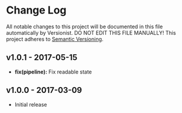 # Change Log

All notable changes to this project will be documented in this file
automatically by Versionist. DO NOT EDIT THIS FILE MANUALLY!
This project adheres to [Semantic Versioning](http://semver.org/).

## v1.0.1 - 2017-05-15

  - **fix(pipeline):** Fix readable state

## v1.0.0 - 2017-03-09

  - Initial release
